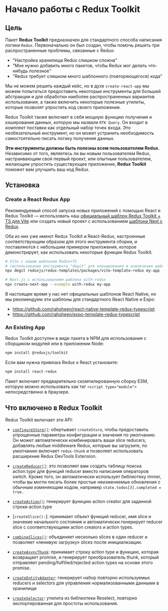 # Начало работы с Redux Toolkit

## Цель

Пакет **Redux Toolkit** предназначен для стандартного способа написания логики `Redux`. Первоначально он был создан, чтобы помочь решить три распространенные проблемы, связанные с Redux:

- "Настройка хранилища Redux слишком сложна"
- "Мне нужно добавить много пакетов, чтобы Redux мог делать что-нибудь полезное"
- "Redux требует слишком много шаблонного (повторяющегося) кода"

Мы не можем решить каждый кейс, но в духе `create-react-app` мы можем попытаться предоставить некоторые инструменты для большей абстракции и для обработки наиболее распространенных вариантов использования, а также включить некоторые полезные утилиты, которые позволят упростить код своего приложения.

Redux Toolkit также включает в себя мощную функцию получения и кэширования данных, которую мы назвали `RTK Query`. Он входит в комплект поставки как отдельный набор точек входа. Это необязательный инструмент, но он может устранить необходимость самостоятельно писать логику получения данных.

**Эти инструменты должны быть полезны всем пользователям Redux.** Независимо от того, являетесь ли вы новым пользователем Redux, настраивающим свой первый проект, или опытным пользователем, желающим упростить существующее приложение, **Redux Toolkit** поможет вам улучшить ваш код Redux.

## Установка

### Create a React Redux App

Рекомендуемый способ запуска новых приложений с помощью React и Redux Toolkit — использовать наш [официальный шаблон Redux Toolkit + TS для Vite](https://github.com/reduxjs/redux-templates) или создать новый проект с использованием [шаблона Next с Redux](https://github.com/vercel/next.js/tree/canary/examples/with-redux).

Оба из них уже имеют Redux Toolkit и React-Redux, настроенные соответствующим образом для этого инструмента сборки, и поставляются с небольшим примером приложения, которое демонстрирует, как использовать некоторые функции Redux Toolkit.

```bash
# Vite с нашим шаблоном Redux+TS
# (использование инструмента "degit" для клонирования и извлечения шаблона)
npx degit reduxjs/redux-templates/packages/vite-template-redux my-app

# Next.js с использованием шаблона with-redux
npx create-next-app --example with-redux my-app
```

В настоящее время у нас нет официальных шаблонов React Native, но мы рекомендуем эти шаблоны для стандартного React Native и Expo:

- <https://github.com/rahsheen/react-native-template-redux-typescript>
- <https://github.com/rahsheen/expo-template-redux-typescript>

### An Existing App

Redux Toolkit доступен в виде пакета в NPM для использования с сборщиком модулей или в приложении Node:

```bash
npm install @reduxjs/toolkit
```

Если вам нужна привязка Redux к React установите:

```bash
npm install react-redux
```

Пакет включает предварительно скомпилированную сборку ESM, которую можно использовать как тег `<script type="module">` непосредственно в браузере.

## Что включено в Redux Toolkit

Redux Toolkit включает эти API:

- [`configureStore()`](<../04. API Reference/01. НАСТРОЙКА STORE/configureStore.md>): обертывает `createStore`, чтобы предоставить упрощенные параметры конфигурации и значения по умолчанию. Он может автоматически комбинировать ваши slice reducers, добавлять любые middleware Redux, которые вы загрузите, по умолчанию включает `redux-thunk` и позволяет использовать расширение Redux DevTools Extension.

- [`createReducer()`](<../04. API Reference/02. REDUCERS AND ACTIONS/createReducer.md>): это позволяет вам создать таблицу поиска action.type для функций reducer вместо написания операторов switch. Кроме того, он автоматически использует библиотеку immer, чтобы вы могли писать более простые неизменяемые обновления с обычным изменяющим кодом, например `state.todos[3].completed = true.`

- [`createAction()`](<../04. API Reference/02. REDUCERS AND ACTIONS/createAction.md>): генерирует функцию action creator для заданной строки action.type

- [`createSlice():`]: принимает объект функций reducer, имя slice и значение начального состояния и автоматически генерирует reducer slice с соответствующими action creators и action types.

- [`combineSlices()`](<../04. API Reference/02. REDUCERS AND ACTIONS/combineSlices.md>): объединяет несколько slices в один reducer и позволяет «ленивую загрузку» slices после инициализации.

- [`createAsyncThunk`](<../04. API Reference/02. REDUCERS AND ACTIONS/createAsyncThunk.md>): принимает строку action type и функцию, которая возвращает promise, и генерирует преобразователь thunk, который отправляет pending/fulfilled/rejected action types на основе этого promise.

- [`createEntityAdapter`](<../04. API Reference/02. REDUCERS AND ACTIONS/createEntityAdapter.md>): генерирует набор повторно используемых reducers и selectors для управления нормализованными данными в хранилище

- [`createSelector`](<../04. API Reference/03. ПРОЧЕЕ/createSelector.md>): утилита из библиотеки Reselect, повторно экспортированная для простоты использования.

